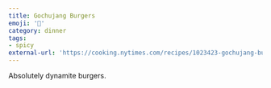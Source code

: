 ```yaml
---
title: Gochujang Burgers
emoji: '🍔'
category: dinner
tags:
- spicy
external-url: 'https://cooking.nytimes.com/recipes/1023423-gochujang-burger-with-spicy-slaw'
---
```


Absolutely dynamite burgers.
